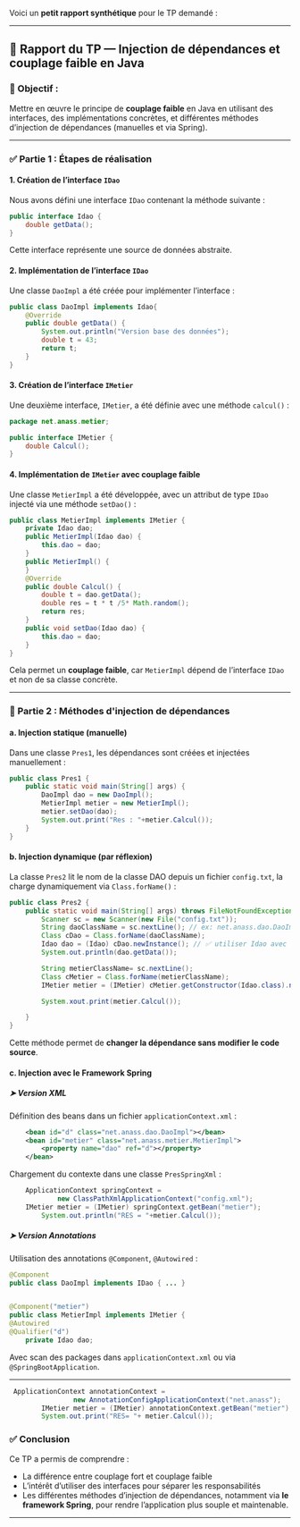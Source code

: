 Voici un **petit rapport synthétique** pour le TP demandé :

---

## 📝 Rapport du TP — Injection de dépendances et couplage faible en Java

### 🎯 Objectif :
Mettre en œuvre le principe de **couplage faible** en Java en utilisant des interfaces, des implémentations concrètes, et différentes méthodes d’injection de dépendances (manuelles et via Spring).

---

### ✅ Partie 1 : Étapes de réalisation

#### 1. Création de l’interface `IDao`
Nous avons défini une interface `IDao` contenant la méthode suivante :
```java
public interface Idao {
    double getData();
}
```
Cette interface représente une source de données abstraite.

#### 2. Implémentation de l’interface `IDao`
Une classe `DaoImpl` a été créée pour implémenter l’interface :
```java
public class DaoImpl implements Idao{
    @Override
    public double getData() {
        System.out.println("Version base des données");
        double t = 43;
        return t;
    }
}
```

#### 3. Création de l’interface `IMetier`
Une deuxième interface, `IMetier`, a été définie avec une méthode `calcul()` :
```java
package net.anass.metier;

public interface IMetier {
    double Calcul();
}
```


#### 4. Implémentation de `IMetier` avec couplage faible
Une classe `MetierImpl` a été développée, avec un attribut de type `IDao` injecté via une méthode `setDao()` :
```java
public class MetierImpl implements IMetier {
    private Idao dao;
    public MetierImpl(Idao dao) {
        this.dao = dao;
    }
    public MetierImpl() {
    }
    @Override
    public double Calcul() {
        double t = dao.getData();
        double res = t * t /5* Math.random();
        return res;
    }
    public void setDao(Idao dao) {
        this.dao = dao;
    }
}

```
Cela permet un **couplage faible**, car `MetierImpl` dépend de l’interface `IDao` et non de sa classe concrète.

---

### 🔧 Partie 2 : Méthodes d'injection de dépendances

#### a. Injection statique (manuelle)
Dans une classe `Pres1`, les dépendances sont créées et injectées manuellement :
```java
public class Pres1 {
    public static void main(String[] args) {
        DaoImpl dao = new DaoImpl();
        MetierImpl metier = new MetierImpl();
        metier.setDao(dao);
        System.out.print("Res : "+metier.Calcul());
    }
}
```

#### b. Injection dynamique (par réflexion)
La classe `Pres2` lit le nom de la classe DAO depuis un fichier `config.txt`, la charge dynamiquement via `Class.forName()` :
```java
public class Pres2 {
    public static void main(String[] args) throws FileNotFoundException, ClassNotFoundException, InstantiationException, IllegalAccessException, NoSuchMethodException, InvocationTargetException {
        Scanner sc = new Scanner(new File("config.txt"));
        String daoClassName = sc.nextLine(); // ex: net.anass.dao.DaoImpl
        Class cDao = Class.forName(daoClassName);
        Idao dao = (Idao) cDao.newInstance(); // ✅ utiliser Idao avec le bon nom
        System.out.println(dao.getData());

        String metierClassName= sc.nextLine();
        Class cMetier = Class.forName(metierClassName);
        IMetier metier = (IMetier) cMetier.getConstructor(Idao.class).newInstance(dao);

        System.xout.print(metier.Calcul());

    }
}

```
Cette méthode permet de **changer la dépendance sans modifier le code source**.

#### c. Injection avec le Framework Spring

##### ➤ Version XML
Définition des beans dans un fichier `applicationContext.xml` :
```xml
    <bean id="d" class="net.anass.dao.DaoImpl"></bean>
    <bean id="metier" class="net.anass.metier.MetierImpl">
        <property name="dao" ref="d"></property>
    </bean>
```
Chargement du contexte dans une classe `PresSpringXml` :
```java
    ApplicationContext springContext =
            new ClassPathXmlApplicationContext("config.xml");
    IMetier metier = (IMetier) springContext.getBean("metier");
        System.out.println("RES = "+metier.Calcul());
```

##### ➤ Version Annotations
Utilisation des annotations `@Component`, `@Autowired` :
```java
@Component
public class DaoImpl implements IDao { ... }


@Component("metier")
public class MetierImpl implements IMetier {
@Autowired
@Qualifier("d")
    private Idao dao;
```
Avec scan des packages dans `applicationContext.xml` ou via `@SpringBootApplication`.

---
```java
 ApplicationContext annotationContext =
                new AnnotationConfigApplicationContext("net.anass");
        IMetier metier = (IMetier) annotationContext.getBean("metier");
        System.out.print("RES= "+ metier.Calcul());
```

### ✅ Conclusion

Ce TP a permis de comprendre :
- La différence entre couplage fort et couplage faible
- L’intérêt d’utiliser des interfaces pour séparer les responsabilités
- Les différentes méthodes d’injection de dépendances, notamment via **le framework Spring**, pour rendre l’application plus souple et maintenable.

---

